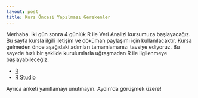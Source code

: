 ```yaml
---
layout: post
title: Kurs Öncesi Yapılması Gerekenler
---
```


Merhaba. İki gün sonra 4 günlük R ile Veri Analizi kursumuza başlayacağız. Bu sayfa kursla ilgili iletişim ve döküman paylaşımı için kullanılacaktır. Kursa gelmeden önce aşağıdaki adımları tamamlamanızı tavsiye ediyoruz. Bu sayede hızlı bir şekilde kurulumlarla uğraşmadan R ile ilgilenmeye başlayabileceğiz.

* [R](https://cran.r-project.org/)
* [R Studio](https://www.rstudio.com/products/rstudio/#Desktop)

Ayrıca anketi yanıtlamayı unutmayın. Aydın'da görüşmek üzere!